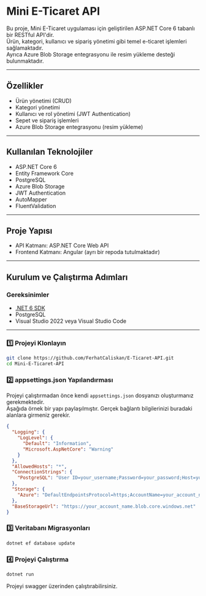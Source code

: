 # Mini E-Ticaret API

Bu proje, Mini E-Ticaret uygulaması için geliştirilen ASP.NET Core 6 tabanlı bir RESTful API'dir.  
Ürün, kategori, kullanıcı ve sipariş yönetimi gibi temel e-ticaret işlemleri sağlamaktadır.  
Ayrıca Azure Blob Storage entegrasyonu ile resim yükleme desteği bulunmaktadır.

---

## Özellikler

- Ürün yönetimi (CRUD)
- Kategori yönetimi
- Kullanıcı ve rol yönetimi (JWT Authentication)
- Sepet ve sipariş işlemleri
- Azure Blob Storage entegrasyonu (resim yükleme)

---

## Kullanılan Teknolojiler

- ASP.NET Core 6
- Entity Framework Core
- PostgreSQL
- Azure Blob Storage
- JWT Authentication
- AutoMapper
- FluentValidation

---

## Proje Yapısı

- API Katmanı: ASP.NET Core Web API
- Frontend Katmanı: Angular (ayrı bir repoda tutulmaktadır)

---

## Kurulum ve Çalıştırma Adımları

### Gereksinimler

- [.NET 6 SDK](https://dotnet.microsoft.com/en-us/download/dotnet/6.0)
- PostgreSQL
- Visual Studio 2022 veya Visual Studio Code

---

### 1️⃣ Projeyi Klonlayın

```bash
git clone https://github.com/FerhatCaliskan/E-Ticaret-API.git
cd Mini-E-Ticaret-API
```

### 2️⃣ appsettings.json Yapılandırması

Projeyi çalıştırmadan önce kendi `appsettings.json` dosyanızı oluşturmanız gerekmektedir.  
Aşağıda örnek bir yapı paylaşılmıştır. Gerçek bağlantı bilgilerinizi buradaki alanlara girmeniz gerekir.

```json
{
  "Logging": {
    "LogLevel": {
      "Default": "Information",
      "Microsoft.AspNetCore": "Warning"
    }
  },
  "AllowedHosts": "*",
  "ConnectionStrings": {
    "PostgreSQL": "User ID=your_username;Password=your_password;Host=your_host;Port=5432;Database=your_database_name;"
  },
  "Storage": {
    "Azure": "DefaultEndpointsProtocol=https;AccountName=your_account_name;AccountKey=your_account_key;EndpointSuffix=core.windows.net"
  },
  "BaseStorageUrl": "https://your_account_name.blob.core.windows.net"
}

```
### 3️⃣ Veritabanı Migrasyonları

```bash
dotnet ef database update
```

### 4️⃣ Projeyi Çalıştırma

```bash
dotnet run
```
Projeyi swagger üzerinden çalıştırabilirsiniz.
